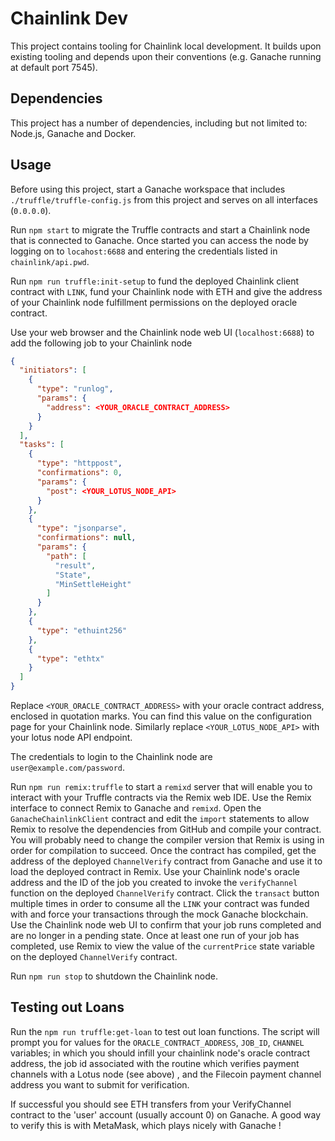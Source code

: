 # Chainlink Dev

This project contains tooling for Chainlink local development. It builds upon existing tooling and depends upon their
conventions (e.g. Ganache running at default port 7545).

## Dependencies

This project has a number of dependencies, including but not limited to: Node.js, Ganache and Docker.

## Usage

Before using this project, start a Ganache workspace that includes `./truffle/truffle-config.js` from this project and serves on all interfaces (`0.0.0.0`).

Run `npm start` to migrate the Truffle contracts and start a Chainlink node that is connected to Ganache.
Once started you can access the node by logging on to `locahost:6688` and entering the credentials listed in `chainlink/api.pwd`.

Run `npm run truffle:init-setup` to fund the deployed Chainlink client contract with `LINK`, fund your Chainlink node
with ETH and give the address of your Chainlink node fulfillment permissions on the deployed oracle contract.

Use your web browser and the Chainlink node web UI (`localhost:6688`) to add the following job to your Chainlink node
```json
{
  "initiators": [
    {
      "type": "runlog",
      "params": {
        "address": <YOUR_ORACLE_CONTRACT_ADDRESS>
      }
    }
  ],
  "tasks": [
    {
      "type": "httppost",
      "confirmations": 0,
      "params": {
        "post": <YOUR_LOTUS_NODE_API>
      }
    },
    {
      "type": "jsonparse",
      "confirmations": null,
      "params": {
        "path": [
          "result",
          "State",
          "MinSettleHeight"
        ]
      }
    },
    {
      "type": "ethuint256"
    },
    {
      "type": "ethtx"
    }
  ]
}
```

Replace `<YOUR_ORACLE_CONTRACT_ADDRESS>` with your oracle contract address, enclosed in quotation marks.
You can find this value on the configuration page for your Chainlink node.
Similarly replace `<YOUR_LOTUS_NODE_API>` with your lotus node API endpoint.

The credentials to login to the Chainlink node are `user@example.com/password`.

Run `npm run remix:truffle` to start a `remixd` server that will enable you to interact with your Truffle contracts
via the Remix web IDE. Use the Remix interface to connect Remix to Ganache and `remixd`. Open the
`GanacheChainlinkClient` contract and edit the `import` statements to allow Remix to resolve the dependencies from
GitHub and compile your contract. You will probably need to change the compiler version that Remix is using in order
for compilation to succeed. Once the contract has compiled, get the address of the deployed `ChannelVerify`
contract from Ganache and use it to load the deployed contract in Remix. Use your Chainlink node's oracle address and
the ID of the job you created to invoke the `verifyChannel` function on the deployed `ChannelVerify`
contract. Click the `transact` button multiple times in order to consume all the `LINK` your contract was funded with
and force your transactions through the mock Ganache blockchain. Use the Chainlink node web UI to confirm that your job
runs completed and are no longer in a pending state. Once at least one run of your job has completed, use Remix to view
the value of the `currentPrice` state variable on the deployed `ChannelVerify` contract.

Run `npm run stop` to shutdown the Chainlink node.

## Testing out Loans

Run the `npm run truffle:get-loan` to test out loan functions. The script will prompt you for values for the  `ORACLE_CONTRACT_ADDRESS`, `JOB_ID`, `CHANNEL` variables; in which you should infill your chainlink node's oracle contract address, the job id associated with the routine which verifies payment channels with a Lotus node (see above) , and the Filecoin payment channel address you want to submit for verification.

If successful you should see ETH transfers from your VerifyChannel contract to the 'user' account (usually account 0) on Ganache. A good way to verify this is with MetaMask, which plays nicely with Ganache !
